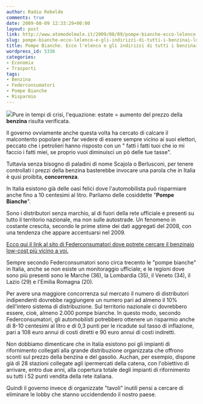 ```yaml
---
author: Radio Rebelde
comments: true
date: 2009-08-09 12:33:29+00:00
layout: post
link: http://www.atomodelmale.it/2009/08/09/pompe-bianche-ecco-lelenco-e-gli-indirizzi-di-tutti-i-benzinai-low-cost/
slug: pompe-bianche-ecco-lelenco-e-gli-indirizzi-di-tutti-i-benzinai-low-cost
title: Pompe Bianche. Ecco l'elenco e gli indirizzi di tutti i benzinai "low-cost".
wordpress_id: 5336
categories:
- Economia
- Trasporti
tags:
- Benzina
- Federconsumatori
- Pompe Bianche
- Risparmio
---
```


![](http://www.atomodelmale.it/wp-content/uploads/2009/08/benzina-300x193.jpg)Pure in tempi di crisi, l'equazione: estate = aumento del prezzo della **benzina** risulta verificata.

Il governo ovviamente anche questa volta ha cercato di calcare il malcontento popolare per far vedere di essere sempre vicino ai suoi elettori, peccato che i petrolieri hanno risposto con un " fatti i fatti tuoi che io mi faccio i fatti miei, se proprio vuoi diminuisci un pò delle tue tasse".

Tuttavia senza bisogno di paladini di nome Scajola o Berlusconi, per tenere controllati i prezzi della benzina basterebbe invocare una parola che in Italia è qusi proibita, **concorrenza**.

In Italia esistono già delle oasi felici dove l'automobilista può risparmiare anche fino a 10 centesimi al litro.
Parliamo delle cosiddette "**Pompe Bianche**".

Sono i distributori senza marchio, al di fuori della rete ufficiale e presenti su tutto il territorio nazionale, ma non sulle autostrade. Un fenomeno in costante crescita, secondo le prime stime dei dati aggregati del 2008, con una tendenza che appare accentuarsi nel 2009.
[](http://www.federconsumatori.it/ShowDoc.asp?nid=20080312162755&t=docu)

[Ecco qui il link al sito di Federconsumatori dove potrete cercare il benzinaio low-cost più vicino a voi.](http://www.federconsumatori.it/ShowDoc.asp?nid=20080312162755&t=docu)<!-- more -->



Sempre secondo Federconsumatori sono circa trecento le "pompe bianche" in Italia, anche se non esiste un monitoraggio ufficiale; e le regioni dove sono più presenti sono le Marche (36), la Lombardia (35), il Veneto (34), il Lazio (29) e l'Emilia Romagna (20).

Per avere una maggiore concorrenza sul mercato il numero di distributori indipendenti dovrebbe raggiungere un numero pari ad almeno il 10% dell'intero sistema di distribuzione. Sul territorio nazionale ci dovrebbero essere, cioè, almeno 2.000 pompe bianche. In questo modo, secondo Federconsumatori, gli automobilisti potrebbero ottenere un risparmio anche di 8-10 centesimi al litro e di 0,3 punti per le ricadute sul tasso di inflazione, pari a 108 euro annui di costi diretti e 90 euro annui di costi indiretti.

Non dobbiamo dimenticare che in Italia esistono poi gli impianti di rifornimento collegati alla grande distribuzione organizzata che offrono sconti sul prezzo della benzina e del gasolio. Auchan, per esempio, dispone già di 28 stazioni collegate agli ipermercati della catena, con l'obiettivo di arrivare, entro due anni, alla copertura totale degli impianti di rifornimento su tutti i 52 punti vendita della rete italiana.

Quindi il governo invece di organizzate "tavoli" inutili pensi a cercare di eliminare le lobby che stanno uccidendendo il nostro paese.

